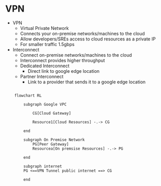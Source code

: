 # VPN
- VPN
  - Virtual Private Network
  - Connects your on-premise networks/machines to the cloud
  - Allow developers/SREs access to cloud resources as a private IP
  - For smaller traffic 1.5gbps
- Interconnect
  - Connect on-premise networks/machines to the cloud
  - Interconnect provides higher throughput
  - Dedicated Interconnect
    - Direct link to google edge location
  - Partner Interconnect
    - Link to a provider that sends it to a google edge location

```mermaid

    flowchart RL

        subgraph Google VPC
      
            CG[Cloud Gateway]

            Resource1[Cloud Resources] -.-> CG
           
        end
    
        subgraph On Premise Network
            PG[Peer Gateway]
            Resourcea[On premsise Resources] -.-> PG

        end

        subgraph internet
        PG <==VPN Tunnel public internet ==> CG

        end


```
